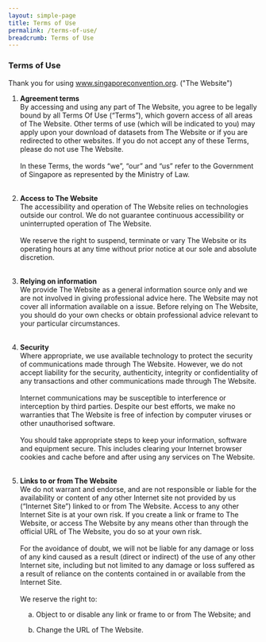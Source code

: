 ```yaml
---
layout: simple-page
title: Terms of Use
permalink: /terms-of-use/
breadcrumb: Terms of Use
---
```

### **Terms of Use**

Thank you for using www.singaporeconvention.org. ("The Website")

1. <b>Agreement terms</b><br>
By accessing and using any part of The Website, you agree to be legally bound by all Terms Of Use (“Terms”), which govern access of all areas of The Website. Other terms of use (which will be indicated to you) may apply upon your download of datasets from The Website or if you are redirected to other websites. If you do not accept any of these Terms, please do not use The Website.<br><br>In these Terms, the words “we”, “our” and “us” refer to the Government of Singapore as represented by the Ministry of Law.<br><br>

2. <b>Access to The Website</b><br>The accessibility and operation of The Website relies on technologies outside our control. We do not guarantee continuous accessibility or uninterrupted operation of The Website.<br><br>We reserve the right to suspend, terminate or vary The Website or its operating hours at any time without prior notice at our sole and absolute discretion.<br><br>

3. <b>Relying on information</b><br>We provide The Website as a general information source only and we are not involved in giving professional advice here. The Website may not cover all information available on a issue. Before relying on The Website, you should do your own checks or obtain professional advice relevant to your particular circumstances.<br><br>

4. <b>Security</b><br>Where appropriate, we use available technology to protect the security of communications made through The Website. However, we do not accept liability for the security, authenticity, integrity or confidentiality of any transactions and other communications made through The Website.<br><br>Internet communications may be susceptible to interference or interception by third parties. Despite our best efforts, we make no warranties that The Website is free of infection by computer viruses or other unauthorised software.<br><br>You should take appropriate steps to keep your information, software and equipment secure. This includes clearing your Internet browser cookies and cache before and after using any services on The Website.<br><br>

5. <b>Links to or from The Website</b><br>We do not warrant and endorse, and are not responsible or liable for the availability or content of any other Internet site not provided by us (“Internet Site”) linked to or from The Website. Access to any other Internet Site is at your own risk. If you create a link or frame to The Website, or access The Website by any means other than through the official URL of The Website, you do so at your own risk.<br><br>For the avoidance of doubt, we will not be liable for any damage or loss of any kind caused as a result (direct or indirect) of the use of any other Internet site, including but not limited to any damage or loss suffered as a result of reliance on the contents contained in or available from the Internet Site.<br><br>We reserve the right to:
<p style="margin-left: 40px"> a. Object to or disable any link or frame to or from The Website; and</p>
<p style="margin-left: 40px"> b. Change the URL of The Website.</p>

